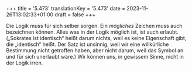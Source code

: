 +++
title = '5.473'
translationKey = '5.473'
date = 2023-11-26T13:02:33+01:00
draft = false
+++

Die Logik muss für sich selber sorgen.
Ein <em class="germph">mögliches</em> Zeichen muss auch bezeichnen können. Alles was in der Logik möglich ist, ist auch erlaubt. („Sokrates ist identisch“ heißt darum nichts, weil es keine Eigenschaft gibt, die „identisch“ heißt. Der Satz ist unsinnig, weil wir eine willkürliche Bestimmung nicht getroffen haben, aber nicht darum, weil das Symbol an und für sich unerlaubt wäre.)
Wir können uns, in gewissem Sinne, nicht in der Logik irren.
